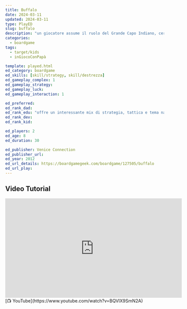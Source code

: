 ```yaml
---
title: Buffalo
date: 2024-03-11
updated: 2024-03-11
type: PlayED
slug: buffalo
description: "un giocatore assume il ruolo del Grande Capo Indiano, cercando di proteggere un villaggio dalla mandria di bisonti americani guidata dall'altro giocatore. Utilizzando cani fedeli, il Capo cerca di deviare la mandria per evitare che attraversi il fiume e metta in pericolo il villaggio."
categories:
  - boardgame
tags:
  - target/kids
  - inGiocoConPapà

template: played.html
ed_category: boardgame
ed_skills: [skill/strategy, skill/destrezza]
ed_gameplay_complex: 1
ed_gameplay_strategy: 
ed_gameplay_luck: 
ed_gameplay_interaction: 1

ed_preferred: 
ed_rank_dad: 
ed_rank_edu: "offre un interessante mix di strategia, tattica e tema narrativo avvincente. L'equilibrio strategico e l'immersione nei ruoli garantiscono partite imprevedibili e coinvolgenti, con un potenziale valore educativo legato al contesto storico e culturale"
ed_rank_dev: 
ed_rank_kid: 

ed_players: 2
ed_age: 8
ed_duration: 30

ed_publisher: Venice Connection
ed_publisher_url: 
ed_year: 2012
ed_url_details: https://boardgamegeek.com/boardgame/127505/buffalo
ed_url_play: 
---
```


## Video Tutorial

<iframe width="560" height="315" src="https://www.youtube-nocookie.com/embed/BQVlX9SmN2A?si=moiH7Z3kwE2eECpx" title="YouTube video player" frameborder="0" allow="accelerometer; autoplay; clipboard-write; encrypted-media; gyroscope; picture-in-picture; web-share" allowfullscreen></iframe>
[📺 YouTube](https://www.youtube.com/watch?v=BQVlX9SmN2A)
